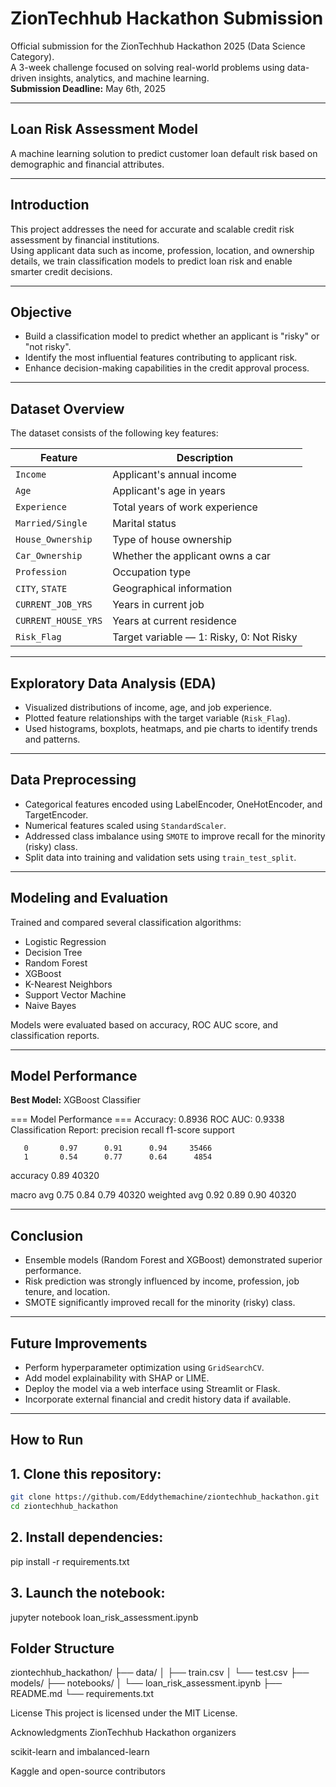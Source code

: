 # ZionTechhub Hackathon Submission

Official submission for the ZionTechhub Hackathon 2025 (Data Science Category).  
A 3-week challenge focused on solving real-world problems using data-driven insights, analytics, and machine learning.  
**Submission Deadline:** May 6th, 2025

---

## Loan Risk Assessment Model

A machine learning solution to predict customer loan default risk based on demographic and financial attributes.

---

## Introduction

This project addresses the need for accurate and scalable credit risk assessment by financial institutions.  
Using applicant data such as income, profession, location, and ownership details, we train classification models to predict loan risk and enable smarter credit decisions.

---

## Objective

- Build a classification model to predict whether an applicant is "risky" or "not risky".
- Identify the most influential features contributing to applicant risk.
- Enhance decision-making capabilities in the credit approval process.

---

## Dataset Overview

The dataset consists of the following key features:

| Feature               | Description                                      |
|-----------------------|--------------------------------------------------|
| `Income`              | Applicant's annual income                        |
| `Age`                 | Applicant's age in years                         |
| `Experience`          | Total years of work experience                   |
| `Married/Single`      | Marital status                                   |
| `House_Ownership`     | Type of house ownership                          |
| `Car_Ownership`       | Whether the applicant owns a car                 |
| `Profession`          | Occupation type                                  |
| `CITY`, `STATE`       | Geographical information                         |
| `CURRENT_JOB_YRS`     | Years in current job                             |
| `CURRENT_HOUSE_YRS`   | Years at current residence                       |
| `Risk_Flag`           | Target variable — 1: Risky, 0: Not Risky         |

---

## Exploratory Data Analysis (EDA)

- Visualized distributions of income, age, and job experience.
- Plotted feature relationships with the target variable (`Risk_Flag`).
- Used histograms, boxplots, heatmaps, and pie charts to identify trends and patterns.

---

## Data Preprocessing

- Categorical features encoded using LabelEncoder, OneHotEncoder, and TargetEncoder.
- Numerical features scaled using `StandardScaler`.
- Addressed class imbalance using `SMOTE` to improve recall for the minority (risky) class.
- Split data into training and validation sets using `train_test_split`.

---

## Modeling and Evaluation

Trained and compared several classification algorithms:
- Logistic Regression
- Decision Tree
- Random Forest
- XGBoost
- K-Nearest Neighbors
- Support Vector Machine
- Naive Bayes

Models were evaluated based on accuracy, ROC AUC score, and classification reports.

---

## Model Performance

**Best Model:** XGBoost Classifier



=== Model Performance ===
Accuracy: 0.8936
ROC AUC: 0.9338
Classification Report:
precision recall f1-score support


       0       0.97      0.91      0.94     35466
       1       0.54      0.77      0.64      4854

accuracy                           0.89     40320


macro avg 0.75 0.84 0.79 40320
weighted avg 0.92 0.89 0.90 40320


---

## Conclusion

- Ensemble models (Random Forest and XGBoost) demonstrated superior performance.
- Risk prediction was strongly influenced by income, profession, job tenure, and location.
- SMOTE significantly improved recall for the minority (risky) class.

---

## Future Improvements

- Perform hyperparameter optimization using `GridSearchCV`.
- Add model explainability with SHAP or LIME.
- Deploy the model via a web interface using Streamlit or Flask.
- Incorporate external financial and credit history data if available.

---

## How to Run

## 1. Clone this repository:

   ```bash
   git clone https://github.com/Eddythemachine/ziontechhub_hackathon.git
   cd ziontechhub_hackathon
```

## 2. Install dependencies:
pip install -r requirements.txt


## 3. Launch the notebook:
jupyter notebook loan_risk_assessment.ipynb

## Folder Structure

ziontechhub_hackathon/
├── data/
│   ├── train.csv
│   └── test.csv
├── models/
├── notebooks/
│   └── loan_risk_assessment.ipynb
├── README.md
└── requirements.txt

License
This project is licensed under the MIT License.

Acknowledgments
ZionTechhub Hackathon organizers

scikit-learn and imbalanced-learn

Kaggle and open-source contributors
